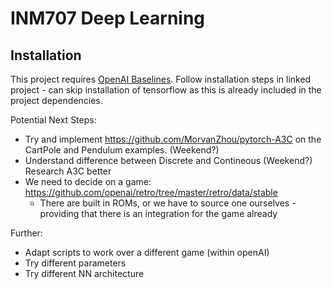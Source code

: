 # INM707 Deep Learning

## Installation

This project requires [OpenAI Baselines](https://github.com/openai/baselines). Follow installation steps in linked project - can skip installation of tensorflow as this is already included in the project dependencies.

Potential Next Steps:
- Try and implement https://github.com/MorvanZhou/pytorch-A3C on the CartPole and Pendulum examples. (Weekend?)
- Understand difference between Discrete and Contineous (Weekend?)
Research A3C better
- We need to decide on a game: https://github.com/openai/retro/tree/master/retro/data/stable
  - There are built in ROMs, or we have to source one ourselves - providing that there is an integration for the game already

Further:
- Adapt scripts to work over a different game (within openAI)
- Try different parameters
- Try different NN architecture
